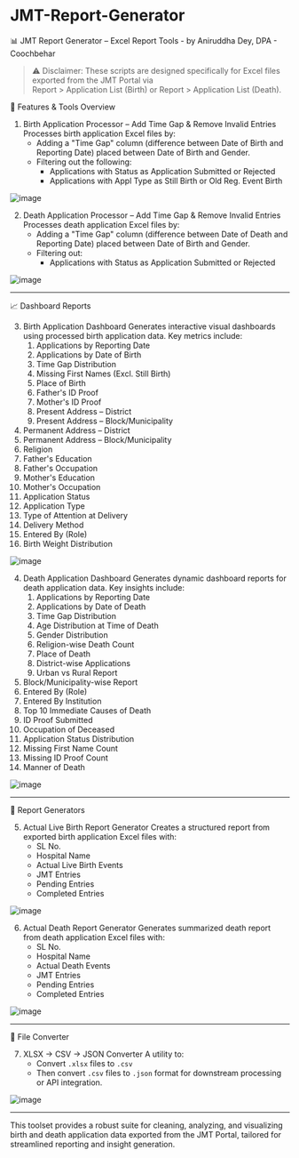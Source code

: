 # JMT-Report-Generator
📊 JMT Report Generator – Excel Report Tools - by Aniruddha Dey, DPA - Coochbehar

> ⚠️ Disclaimer: These scripts are designed specifically for Excel files exported from the JMT Portal via  
Report > Application List (Birth) or Report > Application List (Death).

 🔧 Features & Tools Overview

 1. Birth Application Processor – Add Time Gap & Remove Invalid Entries
Processes birth application Excel files by:
    - Adding a "Time Gap" column (difference between Date of Birth and Reporting Date) placed between Date of Birth and Gender.
    - Filtering out the following:
      - Applications with Status as Application Submitted or Rejected
      - Applications with Appl Type as Still Birth or Old Reg. Event Birth

 ![image](https://github.com/user-attachments/assets/d159883b-6d3e-4c2f-ab8c-3072b61c321b)



 2. Death Application Processor – Add Time Gap & Remove Invalid Entries
Processes death application Excel files by:
    - Adding a "Time Gap" column (difference between Date of Death and Reporting Date) placed between Date of Birth and Gender.
    - Filtering out:
      - Applications with Status as Application Submitted or Rejected

![image](https://github.com/user-attachments/assets/9c385276-b7d4-4a4e-8997-4a4d93a8394d)

---

 📈 Dashboard Reports

 3. Birth Application Dashboard
Generates interactive visual dashboards using processed birth application data. Key metrics include:
    1. Applications by Reporting Date  
    2. Applications by Date of Birth  
    3. Time Gap Distribution  
    4. Missing First Names (Excl. Still Birth)  
    5. Place of Birth  
    6. Father's ID Proof  
    7. Mother's ID Proof  
    8. Present Address – District  
    9. Present Address – Block/Municipality  
   10. Permanent Address – District  
   11. Permanent Address – Block/Municipality  
   12. Religion  
   13. Father's Education  
   14. Father's Occupation  
   15. Mother's Education  
   16. Mother's Occupation  
   17. Application Status  
   18. Application Type  
   19. Type of Attention at Delivery  
   20. Delivery Method  
   21. Entered By (Role)  
   22. Birth Weight Distribution  

![image](https://github.com/user-attachments/assets/74c3f0ff-1794-428d-b0e0-9d5d24ca9aeb)

 4. Death Application Dashboard
Generates dynamic dashboard reports for death application data. Key insights include:
    1. Applications by Reporting Date  
    2. Applications by Date of Death  
    3. Time Gap Distribution  
    4. Age Distribution at Time of Death  
    5. Gender Distribution  
    6. Religion-wise Death Count  
    7. Place of Death  
    8. District-wise Applications  
    9. Urban vs Rural Report  
   10. Block/Municipality-wise Report  
   11. Entered By (Role)  
   12. Entered By Institution  
   13. Top 10 Immediate Causes of Death  
   14. ID Proof Submitted  
   15. Occupation of Deceased  
   16. Application Status Distribution  
   17. Missing First Name Count  
   18. Missing ID Proof Count  
   19. Manner of Death  

![image](https://github.com/user-attachments/assets/722fdf9a-47aa-4ee2-bc0a-1e49b4558c04)

---

 📄 Report Generators

 5. Actual Live Birth Report Generator
Creates a structured report from exported birth application Excel files with:
    - SL No.  
    - Hospital Name  
    - Actual Live Birth Events  
    - JMT Entries  
    - Pending Entries  
    - Completed Entries  

![image](https://github.com/user-attachments/assets/b395cf9b-2731-4845-b849-aed895c7d1af)

 6. Actual Death Report Generator
Generates summarized death report from death application Excel files with:
    - SL No.  
    - Hospital Name  
    - Actual Death Events  
    - JMT Entries  
    - Pending Entries  
    - Completed Entries  

![image](https://github.com/user-attachments/assets/826c5df0-8d32-4e87-8d13-66b58f4269c9)

---

 🔄 File Converter

 7. XLSX → CSV → JSON Converter
A utility to:
    - Convert `.xlsx` files to `.csv`
    - Then convert `.csv` files to `.json` format for downstream processing or API integration.

![image](https://github.com/user-attachments/assets/56f5b332-4e6e-466c-a3bf-296766f3a21a)

---

This toolset provides a robust suite for cleaning, analyzing, and visualizing birth and death application data exported from the JMT Portal, tailored for streamlined reporting and insight generation.
